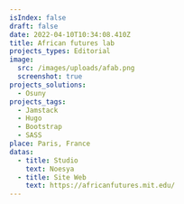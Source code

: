 ```yaml
---
isIndex: false
draft: false
date: 2022-04-10T10:34:08.410Z
title: African futures lab
projects_types: Editorial
image:
  src: /images/uploads/afab.png
  screenshot: true
projects_solutions:
  - Osuny
projects_tags:
  - Jamstack
  - Hugo
  - Bootstrap
  - SASS
place: Paris, France
datas:
  - title: Studio
    text: Noesya
  - title: Site Web
    text: https://africanfutures.mit.edu/
---
```

